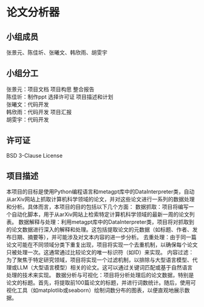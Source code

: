 # 论文分析器
## 小组成员
张景元、陈佳圻、张曦文、韩欣雨、胡雯宇
## 小组分工
张景元：项目文档 项目构思 整合报告  
陈佳圻：制作ppt 选择许可证 项目描述和计划  
张曦文：代码开发  
韩欣雨：代码开发 项目汇报  
胡雯宇：代码开发
## 许可证
BSD 3-Clause License
## 项目描述
本项目的目标是使用Python编程语言和metagpt库中的DataInterpreter类，自动从arXiv网站上抓取计算机科学领域的论文，并对这些论文进行一系列的数据处理和分析。具体而言，本项目的目的包括以下几个方面：
数据抓取：项目将编写一个自动化脚本，用于从arXiv网站上检索特定计算机科学领域的最新一周的论文列表。
数据解释与处理：利用metagpt库中的DataInterpreter类，项目将对抓取到的论文数据进行深入的解释和处理。这包括提取论文的元数据（如标题、作者、发布日期、摘要等），并可能涉及对文本内容的进一步分析。
去重处理：由于同一篇论文可能在不同领域分类下重复出现，项目将实现一个去重机制，以确保每个论文只被处理一次。这通常通过比较论文的唯一标识符（如ID）来实现。
内容过滤：为了聚焦于特定研究领域，项目将实现一个过滤机制，以排除与大型语言模型、代理或LLM（大型语言模型）相关的论文。这可以通过关键词匹配或基于自然语言处理的技术来实现。
数据分析与可视化：项目将分析处理后的论文数据，特别是论文的标题。首先，将提取前100篇论文的标题，并进行词数统计。随后，使用可视化工具（如matplotlib或seaborn）绘制词数分布的图表，以便直观地展示数据。
